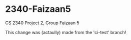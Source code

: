 # 2340-Faizaan5
CS 2340 Project 2, Group Faizaan 5

This change was (actaully) made from the 'ci-test' branch!
